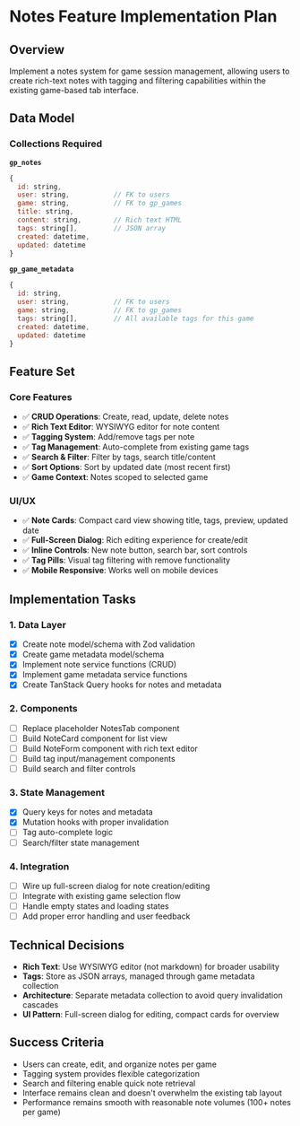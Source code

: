 # Notes Feature Implementation Plan

## Overview

Implement a notes system for game session management, allowing users to create rich-text notes with tagging and filtering capabilities within the existing game-based tab interface.

## Data Model

### Collections Required

**`gp_notes`**

```js
{
  id: string,
  user: string,           // FK to users
  game: string,           // FK to gp_games
  title: string,
  content: string,        // Rich text HTML
  tags: string[],         // JSON array
  created: datetime,
  updated: datetime
}
```

**`gp_game_metadata`**

```js
{
  id: string,
  user: string,           // FK to users
  game: string,           // FK to gp_games
  tags: string[],         // All available tags for this game
  created: datetime,
  updated: datetime
}
```

## Feature Set

### Core Features

- ✅ **CRUD Operations**: Create, read, update, delete notes
- ✅ **Rich Text Editor**: WYSIWYG editor for note content
- ✅ **Tagging System**: Add/remove tags per note
- ✅ **Tag Management**: Auto-complete from existing game tags
- ✅ **Search & Filter**: Filter by tags, search title/content
- ✅ **Sort Options**: Sort by updated date (most recent first)
- ✅ **Game Context**: Notes scoped to selected game

### UI/UX

- ✅ **Note Cards**: Compact card view showing title, tags, preview, updated date
- ✅ **Full-Screen Dialog**: Rich editing experience for create/edit
- ✅ **Inline Controls**: New note button, search bar, sort controls
- ✅ **Tag Pills**: Visual tag filtering with remove functionality
- ✅ **Mobile Responsive**: Works well on mobile devices

## Implementation Tasks

### 1. Data Layer

- [x] Create note model/schema with Zod validation
- [x] Create game metadata model/schema
- [x] Implement note service functions (CRUD)
- [x] Implement game metadata service functions
- [x] Create TanStack Query hooks for notes and metadata

### 2. Components

- [ ] Replace placeholder NotesTab component
- [ ] Build NoteCard component for list view
- [ ] Build NoteForm component with rich text editor
- [ ] Build tag input/management components
- [ ] Build search and filter controls

### 3. State Management

- [x] Query keys for notes and metadata
- [x] Mutation hooks with proper invalidation
- [ ] Tag auto-complete logic
- [ ] Search/filter state management

### 4. Integration

- [ ] Wire up full-screen dialog for note creation/editing
- [ ] Integrate with existing game selection flow
- [ ] Handle empty states and loading states
- [ ] Add proper error handling and user feedback

## Technical Decisions

- **Rich Text**: Use WYSIWYG editor (not markdown) for broader usability
- **Tags**: Store as JSON arrays, managed through game metadata collection
- **Architecture**: Separate metadata collection to avoid query invalidation cascades
- **UI Pattern**: Full-screen dialog for editing, compact cards for overview

## Success Criteria

- Users can create, edit, and organize notes per game
- Tagging system provides flexible categorization
- Search and filtering enable quick note retrieval
- Interface remains clean and doesn't overwhelm the existing tab layout
- Performance remains smooth with reasonable note volumes (100+ notes per game)
